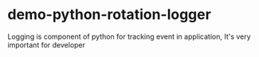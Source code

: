 # demo-python-rotation-logger
Logging is component of python for tracking event in application, It's very important for developer
